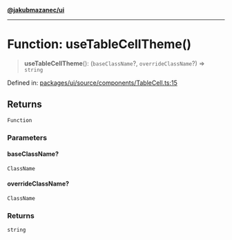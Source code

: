 [**@jakubmazanec/ui**](../README.md)

---

# Function: useTableCellTheme()

> **useTableCellTheme**(): (`baseClassName`?, `overrideClassName`?) => `string`

Defined in:
[packages/ui/source/components/TableCell.ts:15](https://github.com/jakubmazanec/tools/blob/b70ba93afff7f67760159378262d2c0b19cfed9e/packages/ui/source/components/TableCell.ts#L15)

## Returns

`Function`

### Parameters

#### baseClassName?

`ClassName`

#### overrideClassName?

`ClassName`

### Returns

`string`
